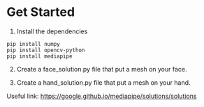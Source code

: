 # Get Started

1. Install the dependencies
```
pip install numpy
pip install opencv-python
pip install mediapipe
```

2. Create a face_solution.py file that put a mesh on your face.

3. Create a hand_solution.py file that put a mesh on your hand.

Useful link: https://google.github.io/mediapipe/solutions/solutions

